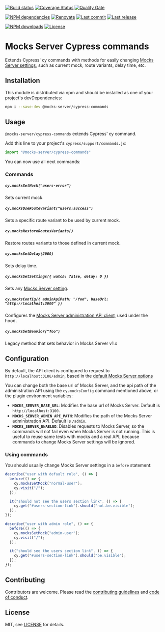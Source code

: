 [![Build status][build-image]][build-url] [![Coverage Status][coveralls-image]][coveralls-url] [![Quality Gate][quality-gate-image]][quality-gate-url]

[![NPM dependencies][npm-dependencies-image]][npm-dependencies-url] [![Renovate](https://img.shields.io/badge/renovate-enabled-brightgreen.svg)](https://renovatebot.com) [![Last commit][last-commit-image]][last-commit-url] [![Last release][release-image]][release-url] 

[![NPM downloads][npm-downloads-image]][npm-downloads-url] [![License][license-image]][license-url]


# Mocks Server Cypress commands

Extends Cypress' cy commands with methods for easily changing [Mocks Server settings][mocks-server-options-url], such as current mock, route variants, delay time, etc.

## Installation

This module is distributed via npm and should be installed as one of your project's devDependencies:

```bash
npm i --save-dev @mocks-server/cypress-commands
```

## Usage

`@mocks-server/cypress-commands` extends Cypress' cy command.

Add this line to your project's `cypress/support/commands.js`:

```js
import "@mocks-server/cypress-commands"
```

You can now use all next commands:

### Commands

##### `cy.mocksSetMock("users-error")`

Sets current mock.

##### `cy.mocksUseRouteVariant("users:success")`

Sets a specific route variant to be used by current mock.

##### `cy.mocksRestoreRoutesVariants()`

Restore routes variants to those defined in current mock.

##### `cy.mocksSetDelay(2000)`

Sets delay time.

##### `cy.mocksSetSettings({ watch: false, delay: 0 })`

Sets any [Mocks Server setting][mocks-server-options-url].

##### `cy.mocksConfig({ adminApiPath: "/foo", baseUrl: "http://localhost:3000" })`

Configures the [Mocks Server administration API client](https://github.com/mocks-server/admin-api-client), used under the hood.

##### `cy.mocksSetBeavior("foo")`

Legacy method that sets behavior in Mocks Server v1.x

## Configuration

By default, the API client is configured to request to `http://localhost:3100/admin`, based in the [default Mocks Server options][mocks-server-options-url]

You can change both the base url of Mocks Server, and the api path of the administration API using the `cy.mocksConfig` command mentioned above, or the plugin environment variables:

* __`MOCKS_SERVER_BASE_URL`__: Modifies the base url of Mocks Server. Default is `http://localhost:3100`.
* __`MOCKS_SERVER_ADMIN_API_PATH`__: Modifies the path of the Mocks Server administration API. Default is `/admin`.
* __`MOCKS_SERVER_ENABLED`__: Disables requests to Mocks Server, so the commands will not fail even when Mocks Server is not running. This is useful to reuse same tests with mocks and a real API, because commands to change Mocks Server settings will be ignored.

### Using commands

You should usually change Mocks Server settings in a `before` statement:

```js
describe("user with default role", () => {
  before(() => {
    cy.mocksSetMock("normal-user");
    cy.visit("/");
  });

  it("should not see the users section link", () => {
    cy.get("#users-section-link").should("not.be.visible");
  });
});

describe("user with admin role", () => {
  before(() => {
    cy.mocksSetMock("admin-user");
    cy.visit("/");
  });

  it("should see the users section link", () => {
    cy.get("#users-section-link").should("be.visible");
  });
});
```

## Contributing

Contributors are welcome.
Please read the [contributing guidelines](.github/CONTRIBUTING.md) and [code of conduct](.github/CODE_OF_CONDUCT.md).

## License

MIT, see [LICENSE](./LICENSE) for details.

[mocks-server-url]: https://www.mocks-server.org
[mocks-server-options-url]: https://www.mocks-server.org/docs/configuration-options

[coveralls-image]: https://coveralls.io/repos/github/mocks-server/cypress-commands/badge.svg
[coveralls-url]: https://coveralls.io/github/mocks-server/cypress-commands
[build-image]: https://github.com/mocks-server/cypress-commands/workflows/build/badge.svg?branch=master
[build-url]: https://github.com/mocks-server/cypress-commands/actions?query=workflow%3Abuild+branch%3Amaster
[last-commit-image]: https://img.shields.io/github/last-commit/mocks-server/cypress-commands.svg
[last-commit-url]: https://github.com/mocks-server/cypress-commands/commits
[license-image]: https://img.shields.io/npm/l/@mocks-server/cypress-commands.svg
[license-url]: https://github.com/mocks-server/cypress-commands/blob/master/LICENSE
[npm-downloads-image]: https://img.shields.io/npm/dm/@mocks-server/cypress-commands.svg
[npm-downloads-url]: https://www.npmjs.com/package/@mocks-server/cypress-commands
[npm-dependencies-image]: https://img.shields.io/david/mocks-server/cypress-commands.svg
[npm-dependencies-url]: https://david-dm.org/mocks-server/cypress-commands
[quality-gate-image]: https://sonarcloud.io/api/project_badges/measure?project=mocks-server-cypress-commands&metric=alert_status
[quality-gate-url]: https://sonarcloud.io/dashboard?id=mocks-server-cypress-commands
[release-image]: https://img.shields.io/github/release-date/mocks-server/cypress-commands.svg
[release-url]: https://github.com/mocks-server/cypress-commands/releases

